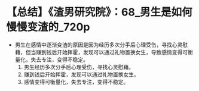 # 【总结】《渣男研究院》：68_男生是如何慢慢变渣的_720p

-   男生在感情中逐渐变渣的原因是因为经历多次分手后心理受伤，寻找心灵慰藉，但当赚到钱后开始挥霍，发现可以通过礼物置换女生，导致感情变得可衡量化，失去专注，变得不稳定。
    1.  男生经历多次分手后心理受伤，寻找心灵慰藉。
    2.  赚到钱后开始挥霍，发现可以通过礼物置换女生。
    3.  感情变得可衡量化，失去专注，变得不稳定。